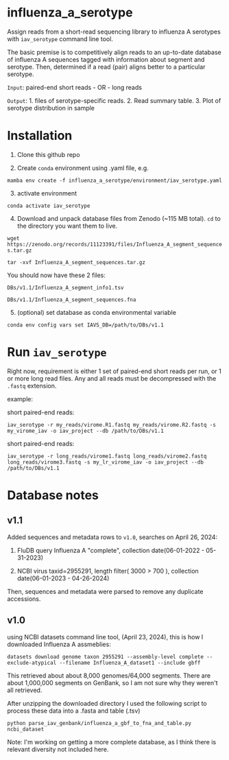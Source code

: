 # influenza_a_serotype
 Assign reads from a short-read sequencing library to influenza A serotypes with `iav_serotype` command line tool.


 The basic premise is to competitively align reads to an up-to-date database of influenza A sequences tagged with information about segment and serotype. Then, determined if a read (pair) aligns better to a particular serotype.

`Input`: paired-end short reads - OR - long reads

`Output`: 1. files of serotype-specific reads. 2. Read summary table. 3. Plot of serotype distribution in sample
 

# Installation

1) Clone this github repo

2) Create `conda` environment using .yaml file, e.g.

`mamba env create -f influenza_a_serotype/environment/iav_serotype.yaml`

3) activate environment

`conda activate iav_serotype`

4) Download and unpack database files from Zenodo (~115 MB total). `cd` to the directory you want them to live.

`wget https://zenodo.org/records/11123391/files/Influenza_A_segment_sequences.tar.gz`

`tar -xvf Influenza_A_segment_sequences.tar.gz`


You should now have these 2 files:

`DBs/v1.1/Influenza_A_segment_info1.tsv`

`DBs/v1.1/Influenza_A_segment_sequences.fna`

5) (optional) set database as conda environmental variable

`conda env config vars set IAVS_DB=/path/to/DBs/v1.1`

# Run `iav_serotype`

Right now, requirement is either 1 set of paired-end short reads per run, or 1 or more long read files. Any and all reads must be decompressed with the `.fastq` extension.

example:

short paired-end reads:

`iav_serotype -r my_reads/virome.R1.fastq my_reads/virome.R2.fastq -s my_virome_iav -o iav_project --db /path/to/DBs/v1.1`

short paired-end reads:

`iav_serotype -r long_reads/virome1.fastq long_reads/virome2.fastq long_reads/virome3.fastq -s my_lr_virome_iav -o iav_project --db /path/to/DBs/v1.1`

# Database notes

## v1.1

Added sequences and metadata rows to `v1.0`, searches on April 26, 2024:

1) FluDB query Influenza A "complete", collection date(06-01-2022 - 05-31-2023)

2) NCBI virus taxid=2955291, length filter( 3000 > 700 ), collection date(06-01-2023 - 04-26-2024)

Then, sequences and metadata were parsed to remove any duplicate accessions.

## v1.0
using NCBI datasets command line tool, (April 23, 2024), this is how I downloaded Influenza A assmeblies:

`datasets download genome taxon 2955291 --assembly-level complete --exclude-atypical --filename Influenza_A_dataset1 --include gbff`

This retrieved about about 8,000 genomes/64,000 segments. There are about 1,000,000 segments on GenBank, so I am not sure why they weren't all retrieved.

After unzipping the downloaded directory I used the following script to process these data into a .fasta and table (.tsv)

`python parse_iav_genbank/influenza_a_gbf_to_fna_and_table.py ncbi_dataset`

Note: I'm working on getting a more complete database, as I think there is relevant diversity not included here.


